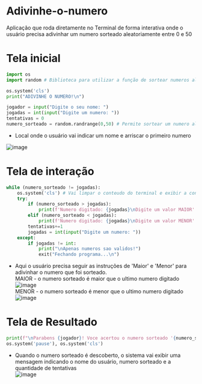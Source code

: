 # Adivinhe-o-numero
Aplicação que roda diretamente no Terminal de forma interativa onde o usuário precisa adivinhar um numero sorteado aleatoriamente entre 0 e 50

# Tela inicial
```python
import os
import random # Biblioteca para utilizar a função de sortear numeros aleatórios

os.system('cls')
print("ADIVINHE O NUMERO!\n")

jogador = input("Digite o seu nome: ")
jogadas = int(input("Digite um numero: "))
tentativas = 0 
numero_sorteado = random.randrange(0,50) # Permite sortear um numero aleatório, neste caso entre 0 e 50
```
- Local onde o usuário vai indicar um nome e arriscar o primeiro numero

![image](https://user-images.githubusercontent.com/79271785/197419889-5fd4f6d6-786e-47da-8a0b-f3c0661cc8ae.png)


# Tela de interação
```python
while (numero_sorteado != jogadas):
    os.system('cls') # Vai limpar o conteudo do terminal e exibir a condição abaixo
    try:
        if (numero_sorteado > jogadas):
            print(f'Numero digitado: {jogadas}\nDigite um valor MAIOR' + '\n')
        elif (numero_sorteado < jogadas):
            print(f'Numero digitado: {jogadas}\nDigite um valor MENOR' + '\n')
        tentativas+=1
        jogadas = int(input("Digite um numero: "))
    except:
        if jogadas != int:
            print("\nApenas numeros sao validos!")
            exit("Fechando programa...\n")
```
- Aqui o usuário precisa seguir as instruções de 'Maior' e 'Menor' para adivinhar o numero que foi sorteado.  
MAIOR - o numero sorteado é maior que o ultimo numero digitado  
![image](https://user-images.githubusercontent.com/79271785/197419924-99982ab8-1085-46d1-ba47-c5d2b33a7350.png)  
MENOR - o numero sorteado é menor que o ultimo numero digitado  
![image](https://user-images.githubusercontent.com/79271785/197419978-c88a9a96-1447-4dc0-be89-65bc96a6f86e.png)

# Tela de Resultado
```python
print(f"\nParabens {jogador}! Voce acertou o numero sorteado '{numero_sorteado}' em {tentativas} tentativa(s)! \n")
os.system('pause'), os.system('cls')
```
- Quando o numero sorteado é descoberto, o sistema vai exibir uma mensagem indicando o nome do usuário, numero sorteado e a quantidade de tentativas  
![image](https://user-images.githubusercontent.com/79271785/197420113-002c8e07-37e7-4979-9f24-0d1c2a61043f.png)

